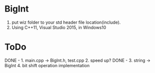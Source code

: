 # BigInt
 1. put wiz folder to your std header file location(include).
 2. Using C++11, Visual Studio 2015, in Windows10
 
# ToDo
  DONE - 1. main.cpp -> BigInt.h, test.cpp
  2. speed up?
  DONE - 3. string -> BigInt
  4. bit shift operation implementation
  

